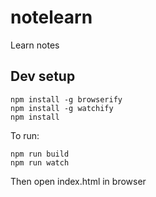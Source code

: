 # notelearn
Learn notes

## Dev setup
```
npm install -g browserify
npm install -g watchify
npm install
```

To run:
```
npm run build
npm run watch
```
Then open index.html in browser

